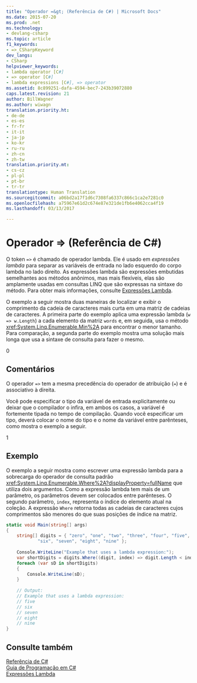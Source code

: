 ```yaml
---
title: "Operador =&gt; (Referência de C#) | Microsoft Docs"
ms.date: 2015-07-20
ms.prod: .net
ms.technology:
- devlang-csharp
ms.topic: article
f1_keywords:
- =>_CSharpKeyword
dev_langs:
- CSharp
helpviewer_keywords:
- lambda operator [C#]
- => operator [C#]
- lambda expressions [C#], => operator
ms.assetid: 8c899251-dafa-4594-bec7-243b39072880
caps.latest.revision: 21
author: BillWagner
ms.author: wiwagn
translation.priority.ht:
- de-de
- es-es
- fr-fr
- it-it
- ja-jp
- ko-kr
- ru-ru
- zh-cn
- zh-tw
translation.priority.mt:
- cs-cz
- pl-pl
- pt-br
- tr-tr
translationtype: Human Translation
ms.sourcegitcommit: a06bd2a17f1d6c7308fa6337c866c1ca2e7281c0
ms.openlocfilehash: a75967e61d2c674e87e321de1fb6e4062cca4f19
ms.lasthandoff: 03/13/2017

---
```

# <a name="gt-operator-c-reference"></a>Operador =&gt; (Referência de C#)
O token `=>` é chamado de operador lambda. Ele é usado em *expressões lambda* para separar as variáveis de entrada no lado esquerdo do corpo lambda no lado direito. As expressões lambda são expressões embutidas semelhantes aos métodos anônimos, mas mais flexíveis, elas são amplamente usadas em consultas LINQ que são expressas na sintaxe do método. Para obter mais informações, consulte [Expressões Lambda](../../../csharp/programming-guide/statements-expressions-operators/lambda-expressions.md).  
  
 O exemplo a seguir mostra duas maneiras de localizar e exibir o comprimento da cadeia de caracteres mais curta em uma matriz de cadeias de caracteres. A primeira parte do exemplo aplica uma expressão lambda (`w => w.Length`) a cada elemento da matriz `words` e, em seguida, usa o método <xref:System.Linq.Enumerable.Min%2A> para encontrar o menor tamanho. Para comparação, a segunda parte do exemplo mostra uma solução mais longa que usa a sintaxe de consulta para fazer o mesmo.  
  
<CodeContentPlaceHolder>0</CodeContentPlaceHolder>  
## <a name="remarks"></a>Comentários  
 O operador `=>` tem a mesma precedência do operador de atribuição (`=`) e é associativo à direita.  
  
 Você pode especificar o tipo da variável de entrada explicitamente ou deixar que o compilador o infira, em ambos os casos, a variável é fortemente tipada no tempo de compilação. Quando você especificar um tipo, deverá colocar o nome do tipo e o nome da variável entre parênteses, como mostra o exemplo a seguir.  
  
<CodeContentPlaceHolder>1</CodeContentPlaceHolder>  
## <a name="example"></a>Exemplo  
 O exemplo a seguir mostra como escrever uma expressão lambda para a sobrecarga do operador de consulta padrão <xref:System.Linq.Enumerable.Where%2A?displayProperty=fullName> que utiliza dois argumentos. Como a expressão lambda tem mais de um parâmetro, os parâmetros devem ser colocados entre parênteses. O segundo parâmetro, `index`, representa o índice do elemento atual na coleção. A expressão `Where` retorna todas as cadeias de caracteres cujos comprimentos são menores do que suas posições de índice na matriz.  
  
```cs  
static void Main(string[] args)  
{  
    string[] digits = { "zero", "one", "two", "three", "four", "five",   
            "six", "seven", "eight", "nine" };  
  
    Console.WriteLine("Example that uses a lambda expression:");  
    var shortDigits = digits.Where((digit, index) => digit.Length < index);  
    foreach (var sD in shortDigits)  
    {  
        Console.WriteLine(sD);  
    }  
  
    // Output:  
    // Example that uses a lambda expression:  
    // five  
    // six  
    // seven  
    // eight  
    // nine  
}  
```  
  
## <a name="see-also"></a>Consulte também  
 [Referência de C#](../../../csharp/language-reference/index.md)   
 [Guia de Programação em C#](../../../csharp/programming-guide/index.md)   
 [Expressões Lambda](../../../csharp/programming-guide/statements-expressions-operators/lambda-expressions.md)
